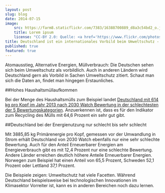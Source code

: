```yaml
---
layout: post
slug: blog
date: 2014-07-15
image: 
    src: https://farm8.staticflickr.com/7383/16388700889_d8a3c54bd2_o.jpg
    title: Lorem ipsum
    license: "CC-BY 2.0: Quelle: <a href='https://www.flickr.com/photos/barneymoss/16388700889/in/photolist-qYdnNr-uDJKgH-h4hWQj-oMgVfU-TWzkf-548uSM-4Wz68q-oKyv8e-vmto3A-aoKVLp-o5ZVV8-7W7NWG-8C5HZD-ihDg7k-989dEq-9865Kx-989cCE-9864Jn-9864cc-nXfXrb-9867Et-9867mc-989e9w-7jWq7b-nqKtmK-dSxBY8-uvQHUL-hqH4e-6bS2rs-8sJotc-eimq14-7RUN4Q-6EBb4V-npSi4K-yT2nj3-owvEjw-boaszJ-AffwJx-4qGRGq-7JXRz4-9LDxaa-8u2y1L-dJM2YB-y5xmX-uEkCpz-97tLPy-oXiyfG-zxsLKC-7LCTH3-5LqWHN'>Flickr</a>"
title: Deutschland ist ein internationales Vorbild beim Umweltschutz - falsch!
published: true
featured: true
---
```

Atomausstieg, Alternative Energien, Müllverbrauch: Die Deutschen sehen sich beim Umweltschutz als vorbildlich. Auch in anderen Ländern wird Deutschland gern als Vorbild in Sachen Umweltschutz zitiert. Schaut man sich die Daten an, findet man hingegen Erstaunliches.

##Hohes Haushaltsmüllaufkommen
 
Bei der Menge des Haushaltsmülls zum Beispiel landet [Deutschland mit 614 kg pro Kopf im Jahr 2013 nach 2030 Watch Bewertung in der schlechtesten der 5 Bewertungskategorien](https://2030-watch.de/monitoring/). Anzuerkennen ist, dass es für den Indikator zum Recycling des Mülls mit 64,6 Prozent ein sehr gut gibt.

##Deutschland bei der Energienutzung nur schlecht bis sehr schlecht

Mit 3885,85 kg Primärenergie pro Kopf, gemessen vor der Umwandlung in Strom erhält Deutschland von 2030 Watch ebenfalls nur eine sehr schlechte Bewertung. Auch für den Anteil Erneuerbarer Energien am Energieverbrauch gibt es mit 12,4 Prozent nur eine schlechte Bewertung. Andere Länder erreichen deutlich höhere Anteile Erneuerbarer Energien. Norwegen zum Beispiel hat einen Anteil von 65,5 Prozent, Schweden 52,1 Prozent oder Lettland 37,1 Prozent.

Die Beispiele zeigen: Umweltschutz hat viele Facetten. Während Deutschland beispielsweise bei technologischen Innovationen im Klimasektor Vorreiter ist, kann es in anderen Bereichen noch dazu lernen. 
